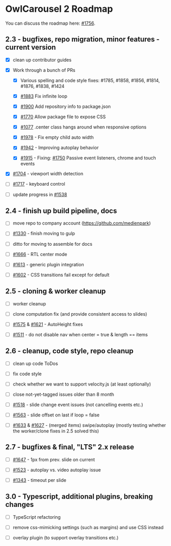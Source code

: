 # OwlCarousel 2 Roadmap

You can discuss the roadmap here: [#1756](https://github.com/OwlCarousel2/OwlCarousel2/issues/1756).

## 2.3 - bugfixes, repo migration, minor features - current version

 - [x] clean up contributor guides
 - [x] Work through a bunch of PRs
    - [x] Various spelling and code style fixes: #1785, #1858, #1856, #1814, #1876, #1838, #1424
    - [x] [#1883](https://github.com/OwlCarousel2/OwlCarousel2/pull/1883) Fix infinite loop
    - [x] [#1900](https://github.com/OwlCarousel2/OwlCarousel2/pull/1900) Add repository info to package.json
    - [x] [#1770](https://github.com/OwlCarousel2/OwlCarousel2/pull/1770) Allow package file to expose CSS
    - [x] [#1077](https://github.com/OwlCarousel2/OwlCarousel2/pull/1077) .center class hangs around when responsive options
    - [x] [#1978](https://github.com/OwlCarousel2/OwlCarousel2/pull/1978) - Fix empty child auto width
    - [x] [#1942](https://github.com/OwlCarousel2/OwlCarousel2/pull/1942) - Improving autoplay behavior
    - [x] [#1915](https://github.com/OwlCarousel2/OwlCarousel2/pull/1915) - Fixing: [#1750](https://github.com/OwlCarousel2/OwlCarousel2/issues/1750) Passive event listeners, chrome and touch events
 - [x] [#1704](https://github.com/OwlCarousel2/OwlCarousel2/issues/1704) - viewport width detection
 - [ ] [#1717](https://github.com/OwlCarousel2/OwlCarousel2/issues/1717) - keyboard control
 - [ ] update progress in [#1538](https://github.com/OwlCarousel2/OwlCarousel2/issues/1538)

## 2.4 - finish up build pipeline, docs

 - [ ] move repo to company account (https://github.com/medienpark)
 - [ ] [#1330](https://github.com/OwlCarousel2/OwlCarousel2/issues/1330) - finish moving to gulp
 - [ ] ditto for moving to assemble for docs
 - [ ] [#1666](https://github.com/OwlCarousel2/OwlCarousel2/issues/1666) - RTL center mode
 - [ ] [#1613](https://github.com/OwlCarousel2/OwlCarousel2/issues/1613) - generic plugin integration
 - [ ] [#1602](https://github.com/OwlCarousel2/OwlCarousel2/issues/1602) - CSS transitions fail except for default

## 2.5 - cloning & worker cleanup

 - [ ] worker cleanup
 - [ ] clone computation fix (and provide consistent access to slides)
 - [ ] [#1575](https://github.com/OwlCarousel2/OwlCarousel2/issues/1575) & [#1621](https://github.com/OwlCarousel2/OwlCarousel2/issues/1621) - AutoHeight fixes
 - [ ] [#1511](https://github.com/OwlCarousel2/OwlCarousel2/issues/1511) - do not disable nav when center = true & length == items

## 2.6 - cleanup, code style, repo cleanup

 - [ ] clean up code ToDos
 - [ ] fix code style
 - [ ] check whether we want to support velocity.js (at least optionally)
 - [ ] close not-yet-tagged issues older than 8 month
 - [ ] [#1518](https://github.com/OwlCarousel2/OwlCarousel2/issues/1518) - slide change event issues (not cancelling events etc.)
 - [ ] [#1563](https://github.com/OwlCarousel2/OwlCarousel2/issues/1563) - slide offset on last if loop = false
 - [ ] [#1633](https://github.com/OwlCarousel2/OwlCarousel2/issues/1633) & [#1627](https://github.com/OwlCarousel2/OwlCarousel2/issues/1627) - (merged items) swipe/autoplay (mostly testing whether the worker/clone fixes in 2.5 solved this)

## 2.7 - bugfixes & final, "LTS" 2.x release

 - [ ] [#1647](https://github.com/OwlCarousel2/OwlCarousel2/issues/1647) - 1px from prev. slide on current
 - [ ] [#1523](https://github.com/OwlCarousel2/OwlCarousel2/issues/1523) - autoplay vs. video autoplay issue
 - [ ] [#1343](https://github.com/OwlCarousel2/OwlCarousel2/issues/1343) - timeout per slide

## 3.0 - Typescript, additional plugins, breaking changes

 - [ ] TypeScript refactoring
 - [ ] remove css-mimicking settings (such as margins) and use CSS instead
 - [ ] overlay plugin (to support overlay transitions etc.)
